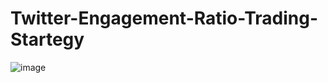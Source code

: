 # Twitter-Engagement-Ratio-Trading-Startegy

![image](https://github.com/user-attachments/assets/2e79d8e7-a55d-4915-bc97-8f889c9a6a43)
